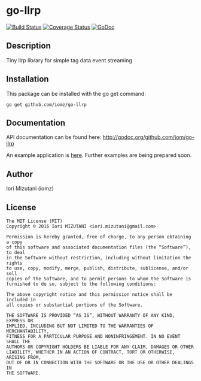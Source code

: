 go-llrp
==========


[![Build Status](https://travis-ci.org/iomz/go-llrp.svg?branch=master)](https://travis-ci.org/iomz/go-llrp)
[![Coverage Status](https://coveralls.io/repos/iomz/go-llrp/badge.svg?branch=master)](https://coveralls.io/github/iomz/go-llrp?branch=master)
[![GoDoc](https://godoc.org/github.com/iomz/go-llrp?status.svg)](http://godoc.org/github.com/iomz/go-llrp)

Description
-----------

Tiny llrp library for simple tag data event streaming

Installation
------------

This package can be installed with the go get command:

    go get github.com/iomz/go-llrp

Documentation
-------------

API documentation can be found here: http://godoc.org/github.com/iom/go-llrp

An example application is [here](https://github.com/iomz/gologir).
Further examples are being prepared soon.

Author
------

Iori Mizutani (iomz)

License
-------

```
The MIT License (MIT)
Copyright © 2016 Iori MIZUTANI <iori.mizutani@gmail.com>

Permission is hereby granted, free of charge, to any person obtaining a copy
of this software and associated documentation files (the “Software”), to deal
in the Software without restriction, including without limitation the rights
to use, copy, modify, merge, publish, distribute, sublicense, and/or sell
copies of the Software, and to permit persons to whom the Software is
furnished to do so, subject to the following conditions:

The above copyright notice and this permission notice shall be included in
all copies or substantial portions of the Software.

THE SOFTWARE IS PROVIDED “AS IS”, WITHOUT WARRANTY OF ANY KIND, EXPRESS OR
IMPLIED, INCLUDING BUT NOT LIMITED TO THE WARRANTIES OF MERCHANTABILITY,
FITNESS FOR A PARTICULAR PURPOSE AND NONINFRINGEMENT. IN NO EVENT SHALL THE
AUTHORS OR COPYRIGHT HOLDERS BE LIABLE FOR ANY CLAIM, DAMAGES OR OTHER
LIABILITY, WHETHER IN AN ACTION OF CONTRACT, TORT OR OTHERWISE, ARISING FROM,
OUT OF OR IN CONNECTION WITH THE SOFTWARE OR THE USE OR OTHER DEALINGS IN
THE SOFTWARE.
```
